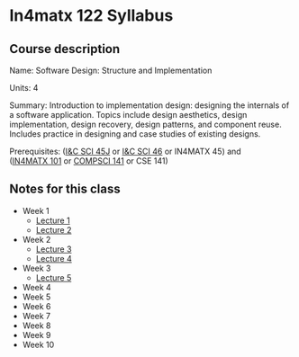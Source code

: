 # In4matx 122 Syllabus

## Course description

Name: Software Design: Structure and Implementation

Units: 4

Summary: Introduction to implementation design: designing the internals of a software application. Topics include design aesthetics, design implementation, design recovery, design patterns, and component reuse. Includes practice in designing and case studies of existing designs.

Prerequisites: ([I&C SCI 45J](https://catalogue.uci.edu/search/?P=I%26C%20SCI%2045J "I&C SCI 45J") or [I&C SCI 46](https://catalogue.uci.edu/search/?P=I%26C%20SCI%2046 "I&C SCI 46") or IN4MATX 45) and ([IN4MATX 101](https://catalogue.uci.edu/search/?P=IN4MATX%20101 "IN4MATX 101") or [COMPSCI 141](https://catalogue.uci.edu/search/?P=COMPSCI%20141 "COMPSCI 141") or CSE 141)

## Notes for this class

- Week 1
    - [Lecture 1](./week1/lecture-1.md)
    - [Lecture 2](./week1/lecture-2.md)
- Week 2
    - [Lecture 3](./week2/lecture-3.md)
    - [Lecture 4](./week2/lecture-4.md)
- Week 3
    - [Lecture 5](./week3/lecture-5.md)
- Week 4
- Week 5
- Week 6
- Week 7
- Week 8
- Week 9
- Week 10